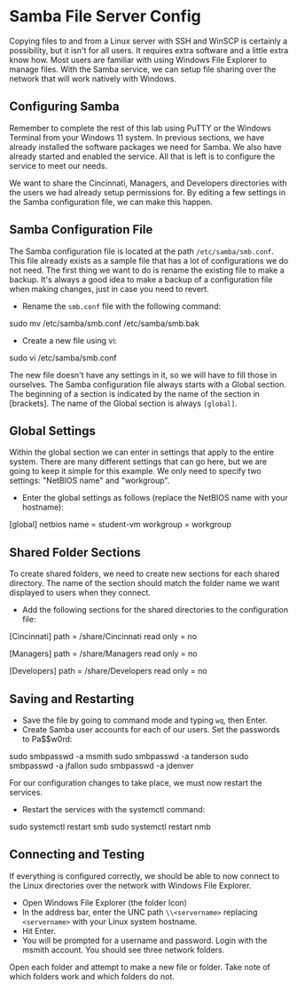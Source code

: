 **Samba File Server Config**
==========================

Copying files to and from a Linux server with SSH and WinSCP is certainly a possibility, but it isn't for all users. It requires extra software and a little extra know how. Most users are familiar with using Windows File Explorer to manage files. With the Samba service, we can setup file sharing over the network that will work natively with Windows.

**Configuring Samba**
-------------------

Remember to complete the rest of this lab using PuTTY or the Windows Terminal from your Windows 11 system. In previous sections, we have already installed the software packages we need for Samba. We also have already started and enabled the service. All that is left is to configure the service to meet our needs.

We want to share the Cincinnati, Managers, and Developers directories with the users we had already setup permissions for. By editing a few settings in the Samba configuration file, we can make this happen.

**Samba Configuration File**
---------------------------

The Samba configuration file is located at the path `/etc/samba/smb.conf`. This file already exists as a sample file that has a lot of configurations we do not need. The first thing we want to do is rename the existing file to make a backup. It's always a good idea to make a backup of a configuration file when making changes, just in case you need to revert.

* Rename the `smb.conf` file with the following command:




sudo mv /etc/samba/smb.conf /etc/samba/smb.bak



* Create a new file using vi:




sudo vi /etc/samba/smb.conf




The new file doesn't have any settings in it, so we will have to fill those in ourselves. The Samba configuration file always starts with a Global section. The beginning of a section is indicated by the name of the section in [brackets]. The name of the Global section is always `[global]`.

**Global Settings**
-------------------

Within the global section we can enter in settings that apply to the entire system. There are many different settings that can go here, but we are going to keep it simple for this example. We only need to specify two settings: "NetBIOS name" and "workgroup".

* Enter the global settings as follows (replace the NetBIOS name with your hostname):




[global]
netbios name  = student-vm
workgroup = workgroup




**Shared Folder Sections**
-------------------------

To create shared folders, we need to create new sections for each shared directory. The name of the section should match the folder name we want displayed to users when they connect.

* Add the following sections for the shared directories to the configuration file:




[Cincinnati]
path = /share/Cincinnati
read only = no

[Managers]
path =  /share/Managers
read only = no

[Developers]
path = /share/Developers
read only = no




**Saving and Restarting**
-------------------------

* Save the file by going to command mode and typing `wq`, then Enter.
* Create Samba user accounts for each of our users. Set the passwords to Pa$$w0rd:




sudo smbpasswd -a msmith
sudo smbpasswd -a tanderson
sudo smbpasswd -a jfallon
sudo smbpasswd -a jdenver




For our configuration changes to take place, we must now restart the services.

* Restart the services with the systemctl command:




sudo systemctl restart smb
sudo systemctl restart nmb




**Connecting and Testing**
-------------------------

If everything is configured correctly, we should be able to now connect to the Linux directories over the network with Windows File Explorer.

* Open Windows File Explorer (the folder Icon)
* In the address bar, enter the UNC path `\\<servername>` replacing `<servername>` with your Linux system hostname.
* Hit Enter.
* You will be prompted for a username and password. Login with the msmith account.
You should see three network folders.

Open each folder and attempt to make a new file or folder. Take note of which folders work and which folders do not.
